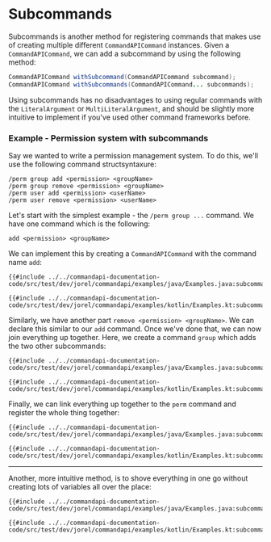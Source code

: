 # Subcommands

Subcommands is another method for registering commands that makes use of creating multiple different `CommandAPICommand` instances. Given a `CommandAPICommand`, we can add a subcommand by using the following method:

```java
CommandAPICommand withSubcommand(CommandAPICommand subcommand);
CommandAPICommand withSubcommands(CommandAPICommand... subcommands);
```

Using subcommands has no disadvantages to using regular commands with the `LiteralArgument` or `MultiLiteralArgument`, and should be slightly more intuitive to implement if you've used other command frameworks before.

<div class="example">

### Example - Permission system with subcommands

Say we wanted to write a permission management system. To do this, we'll use the following command structsyntaxure:

```mccmd
/perm group add <permission> <groupName>
/perm group remove <permission> <groupName>
/perm user add <permission> <userName>
/perm user remove <permission> <userName>
```

Let's start with the simplest example - the `/perm group ...` command. We have one command which is the following:

```mccmd
add <permission> <groupName>
```

We can implement this by creating a `CommandAPICommand` with the command name `add`:

<div class="multi-pre">

```java,Java
{{#include ../../commandapi-documentation-code/src/test/dev/jorel/commandapi/examples/java/Examples.java:subcommandspart}}
```

```kotlin,Kotlin
{{#include ../../commandapi-documentation-code/src/test/dev/jorel/commandapi/examples/kotlin/Examples.kt:subcommandspart}}
```

</div>

Similarly, we have another part `remove <permission> <groupName>`. We can declare this similar to our `add` command. Once we've done that, we can now join everything up together. Here, we create a command `group` which adds the two other subcommands:

<div class="multi-pre">

```java,Java
{{#include ../../commandapi-documentation-code/src/test/dev/jorel/commandapi/examples/java/Examples.java:subcommands}}
```

```kotlin,Kotlin
{{#include ../../commandapi-documentation-code/src/test/dev/jorel/commandapi/examples/kotlin/Examples.kt:subcommands}}
```

</div>

Finally, we can link everything up together to the `perm` command and register the whole thing together:

<div class="multi-pre">

```java,Java
{{#include ../../commandapi-documentation-code/src/test/dev/jorel/commandapi/examples/java/Examples.java:subcommandsend}}
```

```kotlin,Kotlin
{{#include ../../commandapi-documentation-code/src/test/dev/jorel/commandapi/examples/kotlin/Examples.kt:subcommandsend}}
```

</div>

-----

Another, more intuitive method, is to shove everything in one go without creating lots of variables all over the place:

<div class="multi-pre">

```java,Java
{{#include ../../commandapi-documentation-code/src/test/dev/jorel/commandapi/examples/java/Examples.java:subcommands1}}
```

```kotlin,Kotlin
{{#include ../../commandapi-documentation-code/src/test/dev/jorel/commandapi/examples/kotlin/Examples.kt:subcommands1}}
```

</div>

</div>

